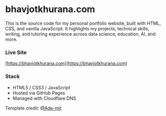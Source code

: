# bhavjotkhurana.com

This is the source code for my personal portfolio website, built with HTML, CSS, and vanilla JavaScript. It highlights my projects, technical skills, writing, and tutoring experience across data science, education, AI, and more.

### Live Site
[https://bhavjotkhurana.com](https://bhavjotkhurana.com)

### Stack
- HTML5 / CSS3 / JavaScript
- Hosted via GitHub Pages
- Managed with Cloudflare DNS

Template credit: [@Ade-mit](https://github.com/Ade-mir/html-css-js-portfolio-tutorial-2)